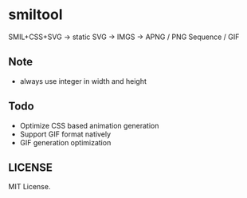 
# smiltool

SMIL+CSS+SVG -> static SVG -> IMGS -> APNG / PNG Sequence / GIF



## Note

 * always use integer in width and height


## Todo

 * Optimize CSS based animation generation
 * Support GIF format natively
 * GIF generation optimization


## LICENSE

MIT License.
